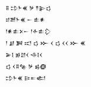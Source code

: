 <div class='block'>
<div class='line'>𒐉 𒄞𒈨𒌍 𒃻 𒈫𒉌𒌓</div>
<div class='line'>𒄑𒍪𒈨𒌍 𒀸 𒉺𒀭</div>
<div class='line'>𒁹𒀭𒉺𒉽𒀸 𒁹𒅆𒉺𒁷</div>
<div class='line'>𒁹 𒋗 𒀉 𒀊 𒌓 𒁍 𒌋 𒌓 𒌋𒌋 𒁍 𒌍</div>
<div class='line'>𒅕𒋙 𒂊𒇻𒌋 𒈾𒋙𒌋</div>
<div class='line'>𒌓 𒌋𒐉𒆚 𒃻 𒌗𒁈</div>
<div class='line'>𒄞𒈨𒌍 𒄿𒋰𒅗</div>
</div>